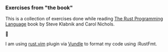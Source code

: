 ### Exercises from "the book"

This is a collection of exercises done while reading [The Rust Programming Language](https://doc.rust-lang.org/book/title-page.html) book by Steve Klabnik and Carol Nichols.

🦀

I am using [rust.vim](https://github.com/rust-lang/rust.vim) plugin via [Vundle](https://github.com/VundleVim/Vundle.vim) to format my code using :RustFmt.
